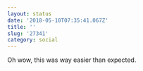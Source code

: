 ```yaml
---
layout: status
date: '2018-05-10T07:35:41.067Z'
title: ''
slug: '27341'
category: social
---
```

Oh wow, this was way easier than expected.
